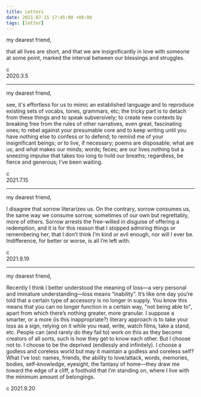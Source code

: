 ```yaml
---
title: Letters
date: 2021-07-15 17:45:00 +08:00
tags: [letter]
---
```


my dearest friend,

that all lives are short, and that we are insignificantly in love with someone at some point, marked the interval between our blessings and struggles.

c  
2020.3.5

----

my dearest friend,

see, it's effortless for us to mimic an established language and to reproduce existing sets of vocabs, tones, grammars, etc; the tricky part is to detach from these things and to speak subversively; to create new contexts by breaking free from the rules of other narratives, even great, fascinating ones; to rebel against your presumable core and to keep writing until you have nothing else to confess or to defend; to remind me of your insignificant beings; or to live, if necessary; poems are disposable; what are us; and what makes our minds; words; feces; are our lives nothing but a sneezing impulse that takes too long to hold our breaths; regardless, be fierce and generous; I've been waiting.

c  
2021.7.15


----

my dearest friend,

I disagree that sorrow literarizes us. On the contrary, sorrow consumes us, the same way we consume sorrow, sometimes of our own but regrettably, more of others. Sorrow arrests the free-willed in disguise of offering a redemption, and it is for this reason that I stopped admiring things or remembering her, that I don’t think I’m kind or evil enough, nor will I ever be. Indifference, for better or worse, is all I’m left with.

c  
2021.9.19


----

my dearest friend,

Recently I think I better understood the meaning of loss—a very personal and immature understanding—loss means “inability”. It’s like one day you’re told that a certain type of accessory is no longer in supply. You know this means that you can no longer function in a certain way, "not being able to", apart from which there’s nothing greater, more granular. I suppose a smarter, or a more (is this inappropriate?) literary approach is to take your loss as a sign, relying on it while you read, write, watch films, take a stand, etc. People can (and rarely do they fail to) work on this as they become creators of all sorts, such is how they get to know each other. But I choose not to. I choose to be the deprived (endlessly and infinitely). I choose a godless and coreless world but may it maintain a godless and coreless self? What I’ve lost: names, friends, the ability to love/attack, words, memories, bodies, self-knowledge, eyesight, the fantasy of home—they draw me toward the edge of a cliff, a foothold that I'm standing on, where I live with the minimum amount of belongings.

c
2021.9.20
